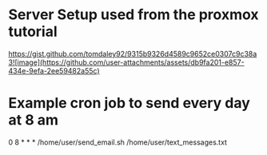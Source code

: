 # Server Setup used from the proxmox tutorial
https://gist.github.com/tomdaley92/9315b9326d4589c9652ce0307c9c38a3![image](https://github.com/user-attachments/assets/db9fa201-e857-434e-9efa-2ee59482a55c)

# Example cron job to send every day at 8 am
0 8 * * * /home/user/send_email.sh /home/user/text_messages.txt
